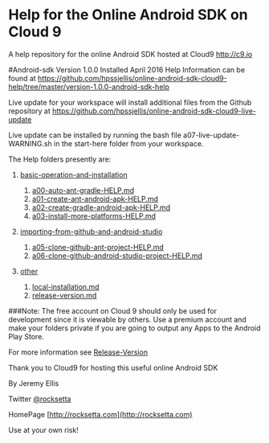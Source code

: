 # Help for the Online Android SDK on Cloud 9
A help repository for the online Android SDK hosted at Cloud9 http://c9.io


#Android-sdk Version 1.0.0
Installed April 2016 Help Information can be found at https://github.com/hpssjellis/online-android-sdk-cloud9-help/tree/master/version-1.0.0-android-sdk-help

Live update for your workspace will install additional files from the Github repository at  https://github.com/hpssjellis/online-android-sdk-cloud9-live-update 

Live update can be installed by running the bash file a07-live-update-WARNING.sh in the start-here folder from your workspace.


The Help folders presently are:

1. [basic-operation-and-installation](https://github.com/hpssjellis/online-android-sdk-cloud9-help/tree/master/version-1.0.0-android-sdk-help/basic-operation-and-installation)
   1. [a00-auto-ant-gradle-HELP.md](https://github.com/hpssjellis/online-android-sdk-cloud9-help/tree/master/version-1.0.0-android-sdk-help/basic-operation-and-installation/a00-auto-ant-gradle-HELP.md)
   1. [a01-create-ant-android-apk-HELP.md](https://github.com/hpssjellis/online-android-sdk-cloud9-help/tree/master/version-1.0.0-android-sdk-help/basic-operation-and-installation/a01-create-ant-android-apk-HELP.md)
   1. [a02-create-gradle-android-apk-HELP.md](https://github.com/hpssjellis/online-android-sdk-cloud9-help/blob/master/version-1.0.0-android-sdk-help/basic-operation-and-installation/a02-create-gradle-android-apk-HELP.md)
   1. [a03-install-more-platforms-HELP.md](https://github.com/hpssjellis/online-android-sdk-cloud9-help/tree/master/version-1.0.0-android-sdk-help/basic-operation-and-installation/a03-install-more-platforms-HELP.md)






1. [importing-from-github-and-android-studio](https://github.com/hpssjellis/online-android-sdk-cloud9-help/tree/master/version-1.0.0-android-sdk-help/importing-from-github-and-android-studio)

   1. [a05-clone-github-ant-project-HELP.md](https://github.com/hpssjellis/online-android-sdk-cloud9-help/tree/master/version-1.0.0-android-sdk-help/importing-from-github-and-android-studio/a05-clone-github-ant-project-HELP.md)
   1. [a06-clone-github-android-studio-project-HELP.md](https://github.com/hpssjellis/online-android-sdk-cloud9-help/tree/master/version-1.0.0-android-sdk-help/importing-from-github-and-android-studio/a06-clone-github-android-studio-project-HELP.md)


1. [other](https://github.com/hpssjellis/online-android-sdk-cloud9-help/tree/master/version-1.0.0-android-sdk-help/other)

   1. [local-installation.md](https://github.com/hpssjellis/online-android-sdk-cloud9-help/tree/master/version-1.0.0-android-sdk-help/other/local-installation.md)
   1. [release-version.md](https://github.com/hpssjellis/online-android-sdk-cloud9-help/tree/master/version-1.0.0-android-sdk-help/other/release-version.md)



###Note: The free account on Cloud 9 should only be used for development since it is viewable by others. Use a premium account and make your folders private if you are going to output any Apps to the Android Play Store. 

For more information see [Release-Version](https://github.com/hpssjellis/online-android-sdk-cloud9-help/blob/master/version-1.0.0-android-sdk-help/other/release-version.md)  


Thank you to Cloud9 for hosting this useful online Android SDK

By Jeremy Ellis

Twitter [@rocksetta](https://twitter.com/rocksetta)

HomePage [http://rocksetta.com](http://rocksetta.com)

Use at your own risk!

